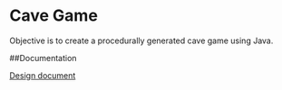 # Cave Game
Objective is to create a procedurally generated cave game using Java.

##Documentation

[Design document](https://github.com/ViMuilu/CaveGame/blob/main/documents/design_document.md)
